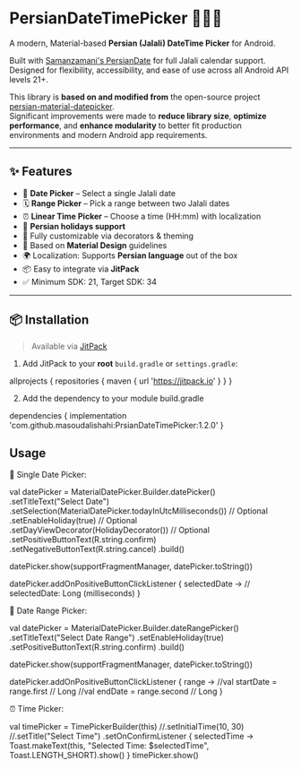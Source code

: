 # PersianDateTimePicker 📆🇮🇷

A modern, Material-based **Persian (Jalali) DateTime Picker** for Android.

Built with [Samanzamani's PersianDate](https://github.com/samanzamani/persianDate) for full Jalali calendar support. Designed for flexibility, accessibility, and ease of use across all Android API levels 21+.

This library is **based on and modified from** the open-source project [persian-material-datepicker](https://github.com/M-Erfan-Dm/persian-material-datepicker).  
Significant improvements were made to **reduce library size**, **optimize performance**, and **enhance modularity** to better fit production environments and modern Android app requirements.

---

## ✨ Features

- 📆 **Date Picker** – Select a single Jalali date
- 🗓 **Range Picker** – Pick a range between two Jalali dates
- ⏰ **Linear Time Picker** – Choose a time (HH:mm) with localization
- 🧠 **Persian holidays support**
- 🎨 Fully customizable via decorators & theming
- 🧩 Based on **Material Design** guidelines
- 🌍 Localization: Supports **Persian language** out of the box
- 📦 Easy to integrate via **JitPack**
- ✅ Minimum SDK: 21, Target SDK: 34

---

## 📦 Installation

> Available via [JitPack](https://jitpack.io)

1. Add JitPack to your **root** `build.gradle` or `settings.gradle`:

allprojects {
    repositories {
        maven { url 'https://jitpack.io' }
    }
}

2. Add the dependency to your module build.gradle

dependencies {
    implementation 'com.github.masoudalishahi:PrsianDateTimePicker:1.2.0'
}

## Usage
📆 Single Date Picker:

val datePicker = MaterialDatePicker.Builder.datePicker()
    .setTitleText("Select Date")
    .setSelection(MaterialDatePicker.todayInUtcMilliseconds())  // Optional
    .setEnableHoliday(true)  // Optional
    .setDayViewDecorator(HolidayDecorator()) // Optional
    .setPositiveButtonText(R.string.confirm)
    .setNegativeButtonText(R.string.cancel)
    .build()

datePicker.show(supportFragmentManager, datePicker.toString())

datePicker.addOnPositiveButtonClickListener { selectedDate ->
    // selectedDate: Long (milliseconds)
}

📆 Date Range Picker:

val datePicker = MaterialDatePicker.Builder.dateRangePicker()
    .setTitleText("Select Date Range")
    .setEnableHoliday(true)
    .setPositiveButtonText(R.string.confirm)
    .build()

datePicker.show(supportFragmentManager, datePicker.toString())

datePicker.addOnPositiveButtonClickListener { range ->
    //val startDate = range.first  // Long
    //val endDate = range.second   // Long
}

⏰ Time Picker:

val timePicker = TimePickerBuilder(this)
    //.setInitialTime(10, 30)
    //.setTitle("Select Time")
    .setOnConfirmListener { selectedTime ->
        Toast.makeText(this, "Selected Time: $selectedTime", Toast.LENGTH_SHORT).show()
    }
timePicker.show()





